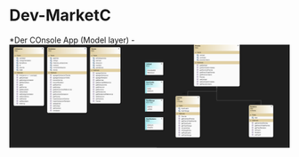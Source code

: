 # Dev-MarketC
*Der COnsole App (Model layer)
-![DER APP](https://github.com/EstebananoT/Dev-MarketC/blob/main/Tienda(Template-Soldier)/DER.PNG)
